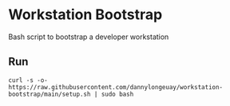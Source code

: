 # Workstation Bootstrap

Bash script to bootstrap a developer workstation

## Run

```
curl -s -o- https://raw.githubusercontent.com/dannylongeuay/workstation-bootstrap/main/setup.sh | sudo bash
```
